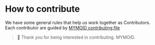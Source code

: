 # How to contribute

We have some general rules that help us work together as Contributors. Each contributor are guided by [MYMOID contributing file](https://github.com/mymoid/community-health-files/blob/main/CONTRIBUTING.md)

> 🙏 Thank you for being interested in contributing. MYMOID.
